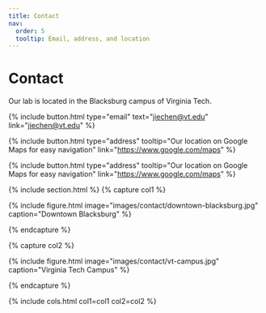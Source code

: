 ```yaml
---
title: Contact
nav:
  order: 5
  tooltip: Email, address, and location
---
```


# Contact

Our lab is located in the Blacksburg campus of  Virginia Tech.

<!-- 
Our full address is:

Skempton Building
Imperial College London
SW7 2BU, London
-->



{%
  include button.html
  type="email"
  text="jiechen@vt.edu"
  link="jiechen@vt.edu"
%}

{%
  include button.html
  type="address"
  tooltip="Our location on Google Maps for easy navigation"
  link="https://www.google.com/maps"
%}

{%
  include button.html
  type="address"
  tooltip="Our location on Google Maps for easy navigation"
  link="https://www.google.com/maps"
%}

{% include section.html %}
{% capture col1 %}

{%
  include figure.html
  image="images/contact/downtown-blacksburg.jpg"
  caption="Downtown Blacksburg"
%}

{% endcapture %}

{% capture col2 %}

{%
  include figure.html
  image="images/contact/vt-campus.jpg"
  caption="Virginia Tech Campus"
%}

{% endcapture %}


{% include cols.html col1=col1 col2=col2 %}


